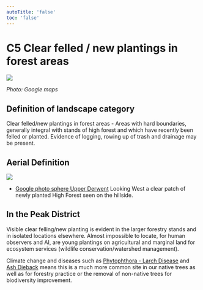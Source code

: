 ```yaml
---
autoTitle: 'false'
toc: 'false'
---
```


# C5 Clear felled / new plantings in forest areas

![](https://report-publishing/media/interpretation-key/c5.png)

_Photo: Google maps_

## Definition of landscape category

Clear felled/new plantings in forest areas - Areas with hard boundaries, generally integral with stands of high forest and which have recently been felled or planted. Evidence of logging, rowing up of trash and drainage may be present.

## Aerial Definition

![](https://report-publishing/media/interpretation-key/fig7.png)

*   [Google photo sphere Upper Derwent](https://goo.gl/maps/k7x5UGnMhxnboyw38) Looking West a clear patch of newly planted High Forest seen on the hillside.

## In the Peak District

Visible clear felling/new planting is evident in the larger forestry stands and in isolated locations elsewhere. Almost impossible to locate, for human observers and AI, are young plantings on agricultural and marginal land for ecosystem services (wildlife conservation/watershed management).

Climate change and diseases such as [Phytophthora - Larch Disease](https://www.peakdistrict.gov.uk/visiting/frequently-asked-questions/tree-felling-in-the-goyt-valleyphytophera) and [Ash Dieback](https://www.nationaltrust.org.uk/ilam-park-dovedale-and-the-white-peak/features/tackling-ash-dieback-in-dovedale) means this is a much more common site in our native trees as well as for forestry practice or the removal of non-native trees for biodiversity improvement.